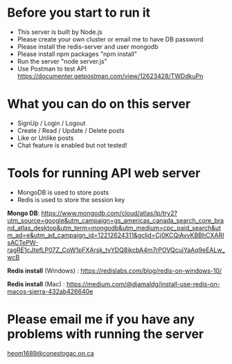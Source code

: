 
# Before you start to run it
- This server is built by Node.js
- Please create your own cluster or email me to have DB password 
- Please install the redis-server and user mongodb
- Please install npm packages "npm install"
- Run the server "node server.js"
- Use Postman to test API https://documenter.getpostman.com/view/12623428/TWDdkuPn


# What you can do on this server
- SignUp / Login / Logout
- Create / Read / Update / Delete posts
- Like or Unlike posts
- Chat feature is enabled but not tested!


# Tools for running API web server

- MongoDB is used to store posts
- Redis is used to store the session key

**Mongo DB**: https://www.mongodb.com/cloud/atlas/lp/try2?utm_source=google&utm_campaign=gs_americas_canada_search_core_brand_atlas_desktop&utm_term=mongodb&utm_medium=cpc_paid_search&utm_ad=e&utm_ad_campaign_id=12212624311&gclid=Cj0KCQiAvvKBBhCXARIsACTePW-ragRE1cJtefLP07Z_CoW1pFXArsk_tvYDQ8ikcbA4m7rPOVQcujYaAq9eEALw_wcB

**Redis install** (Windows) : https://redislabs.com/blog/redis-on-windows-10/

**Redis install** (Mac) : https://medium.com/@djamaldg/install-use-redis-on-macos-sierra-432ab426640e


# Please email me if you have any problems with running the server
heom1689@conestogac.on.ca


